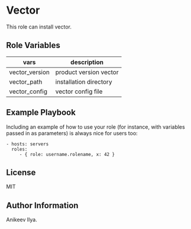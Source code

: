 Vector
=========

This role can install vector.

Role Variables
--------------

| vars | description |
|------|-------------|
| vector_version | product version vector |
| vector_path | installation directory |
| vector_config | vector config file |

Example Playbook
----------------

Including an example of how to use your role (for instance, with variables passed in as parameters) is always nice for users too:

    - hosts: servers
      roles:
         - { role: username.rolename, x: 42 }

License
-------

MIT

Author Information
------------------

Anikeev Ilya.
